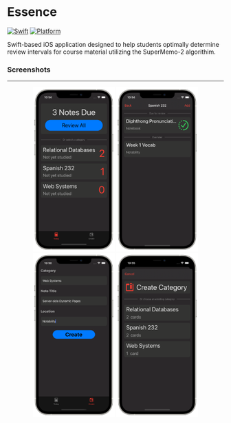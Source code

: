 # Essence

[![Swift][swift-badge]][swift-url]
[![Platform][platform-badge]][platform-url]

[swift-badge]: https://img.shields.io/badge/swift-4.0-orange.svg?style=flat
[swift-url]: https://swift.org
[platform-badge]: https://img.shields.io/badge/platform-iOS%2012+-lightgrey.svg
[platform-url]: https://developer.apple.com/swift

Swift-based iOS application designed to help students optimally determine review intervals for course material utilizing the SuperMemo-2 algorithim.  

### Screenshots
___

<p align="center">
  <img src="https://github.com/ColeRiggle/Essence/blob/main/a1.png?raw=true" width="190" alt="accessibility text">
  <img src="https://github.com/ColeRiggle/Essence/blob/main/a4.png?raw=true" width="190" alt="accessibility text">
  <img src="https://github.com/ColeRiggle/Essence/blob/main/a2.png?raw=true" width="190" alt="accessibility text">
  <img src="https://github.com/ColeRiggle/Essence/blob/main/a3.png?raw=true" width="190" alt="accessibility text">
</p>




